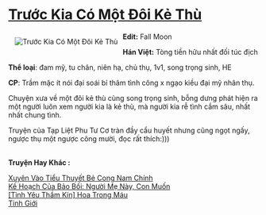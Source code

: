 <a href="https://utruyen.com/truoc-kia-co-mot-doi-ke-thu/19441/" title="Trước Kia Có Một Đôi Kẻ Thù"><h1>Trước Kia Có Một Đôi Kẻ Thù</h1></a><div style="display:table"><img align="right" style="float: left; padding: 10px;" src="https://utruyen.com/images/story/200x260/truoc-kia-co-mot-doi-ke-thu.jpg" alt="Trước Kia Có Một Đôi Kẻ Thù"><b>Edit:</b> Fall Moon<p></p><b>Hán Việt:</b> Tòng tiền hữu nhất đối túc địch<p></p><b>Thể loại</b>: đam mỹ, tu chân, niên hạ, chủ thụ, 1v1, song trọng sinh, HE<p></p><b>CP</b>: Trầm mặc ít nói đại soái bỉ thâm tình công x ngạo kiều đại mỹ nhân thụ.<p></p>Chuyện xưa về một đôi kẻ thù cùng song trọng sinh, bỗng dưng phát hiện ra một người luôn xem người kia là kẻ thù, mà người kia rễ tình cắm sâu, nhất nhất chung tình.<p></p>Truyện của Tạp Liệt Phu Tư Cơ tràn đầy cẩu huyết nhưng cũng ngọt ngấy, ngược thụ một ngược công mười, đọc rất thích:)))</div><p><br><b>Truyện Hay Khác :</b></p><a href="https://utruyen.com/xuyen-vao-tieu-thuyet-be-cong-nam-chinh/19006/" alt="Xuyên Vào Tiểu Thuyết Bẻ Cong Nam Chính">Xuyên Vào Tiểu Thuyết Bẻ Cong Nam Chính</a><br/><a href="https://github.com/quanluxury/truyenhot/tree/master/truyenhay/17573/" alt="Kế Hoạch Của Bảo Bối: Người Mẹ Này, Con Muốn">Kế Hoạch Của Bảo Bối: Người Mẹ Này, Con Muốn</a><br/><a href="https://github.com/quanluxury/ngontinhhot/tree/master/truyenhay/19385/" alt="[Tình Yêu Thầm Kín] Hoa Trong Máu">[Tình Yêu Thầm Kín] Hoa Trong Máu</a><br/><a href="https://github.com/quanluxury/truyenhot/tree/master/truyenhay/7274/" alt="Tinh Giới">Tinh Giới</a><br/>